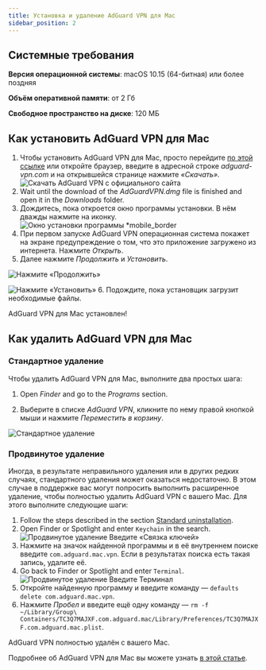 ```yaml
---
title: Установка и удаление AdGuard VPN для Mac
sidebar_position: 2
---
```


## Системные требования

**Версия операционной системы**: macOS 10.15 (64-битная) или более поздняя

**Объём оперативной памяти**: от 2 Гб

**Свободное пространство на диске**: 120 МБ

## Как установить AdGuard VPN для Mac

1. Чтобы установить AdGuard VPN для Mac, просто перейдите [по этой ссылке](https://agrd.io/mac_vpn) или откройте браузер, введите в адресной строке *adguard-vpn.com* и на открывшейся странице нажмите *«Скачать»*. ![Скачать AdGuard VPN с официального сайта](https://cdn.adguardvpn.com/public/Adguard/kb/vpn-install/mac-install-en.png)
2. Wait until the download of the *AdGuardVPN.dmg* file is finished and open it in the *Downloads* folder.
3. Дождитесь, пока откроется окно программы установки. В нём дважды нажмите на иконку. ![Окно установки программы *mobile_border](https://cdn.adguardvpn.com/public/Adguard/kb/vpn-install/mac-install-ru-1.png)
4. При первом запуске AdGuard VPN операционная система покажет на экране предупреждение о том, что это приложение загружено из интернета. Нажмите *Открыть*.
5. Далее нажмите *Продолжить* и *Установить*.

![Нажмите «Продолжить»](https://cdn.adguardvpn.com/public/Adguard/kb/vpn-install/.mac-install-2-en~imageoptim.png)

![Нажмите «Установить»](https://cdn.adguardvpn.com/public/Adguard/kb/vpn-install/mac-install-3-en.png)
6. Подождите, пока установщик загрузит необходимые файлы.

AdGuard VPN для Mac установлен!

## Как удалить AdGuard VPN для Mac

### Стандартное удаление

Чтобы удалить AdGuard VPN для Mac, выполните два простых шага:

1. Open *Finder* and go to the *Programs* section.

2. Выберите в списке *AdGuard VPN*, кликните по нему правой кнопкой мыши и нажмите *Переместить в корзину*.

![Стандартное удаление](https://cdn.adguardvpn.com/public/Adguard/kb/vpn-install/mac-uninstall-1-en.png)

### Продвинутое удаление

Иногда, в результате неправильного удаления или в других редких случаях, стандартного удаления может оказаться недостаточно. В этом случае в поддержке вас могут попросить выполнить расширенное удаление, чтобы полностью удалить AdGuard VPN с вашего Mac. Для этого выполните следующие шаги:

1. Follow the steps described in the section [Standard uninstallation](#how-to-uninstall-adguard-vpn-for-mac).
2. Open Finder or Spotlight and enter `Keychain` in the search. ![Продвинутое удаление Введите «Связка ключей»](https://cdn.adguardvpn.com/public/Adguard/kb/vpn-install/mac-key-chain-en.png)
3. Нажмите на значок найденной программы и в её внутреннем поиске введите `com.adguard.mac.vpn`. Если в результатах поиска есть такая запись, удалите её.
4. Go back to Finder or Spotlight and enter `Terminal`. ![Продвинутое удаление Введите Терминал](https://cdn.adguardvpn.com/public/Adguard/kb/vpn-install/mac-terminal-en.png)
5. Откройте найденную программу и введите команду — `defaults delete com.adguard.mac.vpn`.
6. Нажмите *Пробел* и введите ещё одну команду — `rm -f ~/Library/Group\ Containers/TC3Q7MAJXF.com.adguard.mac/Library/Preferences/TC3Q7MAJXF.com.adguard.mac.plist`.

AdGuard VPN полностью удалён с вашего Mac.

Подробнее об AdGuard VPN для Mac вы можете узнать [в этой статье](/adguard-vpn-for-mac/overview).
